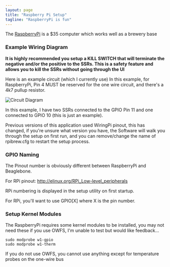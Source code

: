 ```yaml
---
layout: page
title: "Raspberry Pi Setup"
tagline: "RaspberryPi is fun"
---
```


The [RaspberryPi](http://www.raspberrypi.org/) is a $35 computer which works well as a brewery base

### Example Wiring Diagram

**It is highly recommended you setup a KILL SWITCH that will terminate the negative and/or the positive to the SSRs. This is a safety feature and allows you to kill the SSRs without going through the UI**


Here is an example circuit (which I currently use) In this example, for RaspberryPi, Pin 4 MUST be reserved for the one wire circuit, and there's a 4k7 pullup resistor.

![Circuit Diagram](https://raw.github.com/DougEdey/SB_Elsinore_Server/master/img/rpi_circuit.png)

In this example, I have two SSRs connected to the GPIO Pin 11 and one connected to GPIO 10 (this is just an example).

Previous versions of this application used WiringPi pinout, this has changed, if you're unsure what version you have, the Software will walk you through the setup on first run, and you can remove/change the name of rpibrew.cfg to restart the setup process.


### GPIO Naming

The Pinout number is obviously different between RaspberryPi and Beaglebone.

For RPi pinout: http://elinux.org/RPi_Low-level_peripherals

RPi numbering is displayed in the setup utility on first startup.

For RPi, you'll want to use GPIO\[X\] where X is the pin number. 


### Setup Kernel Modules

The RaspberryPi requires some kernel modules to be installed, you may not need these if you use OWFS, I'm unable to test but would like feedback...

```
sudo modprobe w1-gpio
sudo modprobe w1-therm
````

If you do not use OWFS, you cannot use anything except for temperature probes on the one-wire bus
